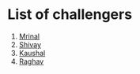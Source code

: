 # List of challengers
1. [Mrinal](https://github.com/mrinal1224)
2. [Shivay](https://github.com/shivaylamba)
3. [Kaushal](https://github.com/kaushalRTJ)
4. [Raghav](https://github.com/raghavdhingra)
